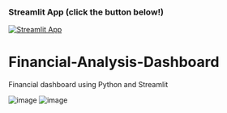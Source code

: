 ### Streamlit App (click the button below!)

[![Streamlit App](https://static.streamlit.io/badges/streamlit_badge_black_white.svg)](https://garroshub-financial-analysis-dashboard-app-4xhsjz.streamlitapp.com/)

# Financial-Analysis-Dashboard

Financial dashboard using Python and Streamlit

![image](https://user-images.githubusercontent.com/66699813/193430807-047440e1-9cd5-4aaf-acef-73aefb374bd7.png) 
![image](https://user-images.githubusercontent.com/66699813/193430808-49c83e5c-ffed-4217-be73-e69766359b7e.png)

